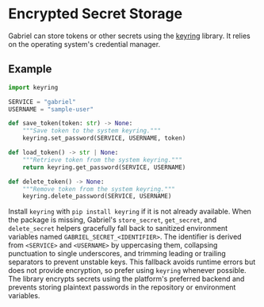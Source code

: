 # Encrypted Secret Storage

Gabriel can store tokens or other secrets using the
[keyring](https://pypi.org/project/keyring/) library. It relies on the
operating system's credential manager.

## Example

```python
import keyring

SERVICE = "gabriel"
USERNAME = "sample-user"

def save_token(token: str) -> None:
    """Save token to the system keyring."""
    keyring.set_password(SERVICE, USERNAME, token)

def load_token() -> str | None:
    """Retrieve token from the system keyring."""
    return keyring.get_password(SERVICE, USERNAME)

def delete_token() -> None:
    """Remove token from the system keyring."""
    keyring.delete_password(SERVICE, USERNAME)
```

Install `keyring` with `pip install keyring` if it is not already available.
When the package is missing, Gabriel's ``store_secret``, ``get_secret``, and
``delete_secret`` helpers gracefully fall back to sanitized environment
variables named ``GABRIEL_SECRET_<IDENTIFIER>``. The identifier is derived from
``<SERVICE>`` and ``<USERNAME>`` by uppercasing them, collapsing punctuation to
single underscores, and trimming leading or trailing separators to prevent
unstable keys. This fallback avoids runtime errors but does not provide
encryption, so prefer using ``keyring`` whenever possible. The library encrypts
secrets using the platform's preferred backend and prevents storing plaintext
passwords in the repository or environment variables.
